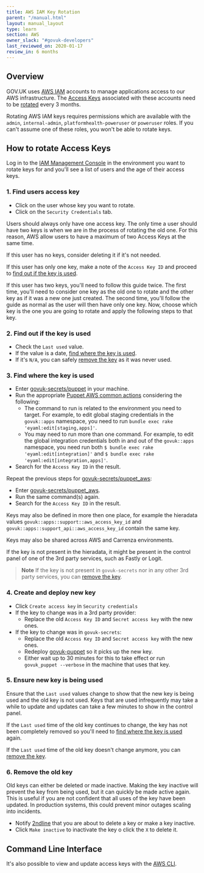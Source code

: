 ```yaml
---
title: AWS IAM Key Rotation
parent: "/manual.html"
layout: manual_layout
type: learn
section: AWS
owner_slack: "#govuk-developers"
last_reviewed_on: 2020-01-17
review_in: 6 months
---
```


## Overview

GOV.UK uses [AWS IAM] accounts to manage applications access to our AWS
infrastructure. The [Access Keys] associated with these accounts need to be
[rotated] every 3 months.

Rotating AWS IAM keys requires permissions which are available with the `admin`,
`internal-admin`, `platformhealth-poweruser` or `poweruser` roles. If you can't
assume one of these roles, you won't be able to rotate keys.

## How to rotate Access Keys

Log in to the [IAM Management Console] in the environment you want to rotate
keys for and you'll see a list of users and the age of their access keys.

### 1. Find users access key

- Click on the user whose key you want to rotate.
- Click on the `Security Credentials` tab.

Users should always only have one access key. The only time a user should have
two keys is when we are in the process of rotating the old one. For this reason,
AWS allow users to have a maximum of two Access Keys at the same time.

If this user has no keys, consider deleting it if it's not needed.

If this user has only one key, make a note of the `Access Key ID` and proceed to
[find out if the key is used].

If this user has two keys, you'll need to follow this guide twice. The first
time, you'll need to consider one key as the old one to rotate and the other key
as if it was a new one just created. The second time, you'll follow the guide as
normal as the user will then have only one key. Now, choose which key is the one
you are going to rotate and apply the following steps to that key.

### 2. Find out if the key is used

- Check the `Last used` value.
- If the value is a date, [find where the key is used].
- If it's `N/A`, you can safely [remove the key] as it was never used.

### 3. Find where the key is used

- Enter [govuk-secrets/puppet] in your machine.
- Run the appropriate [Puppet AWS common actions] considering the following:
  - The command to run is related to the environment you need to target. For
  example, to edit global staging credentials in the `govuk::apps` namespace,
  you need to run `bundle exec rake 'eyaml:edit[staging,apps]'`.
  - You may need to run more than one command. For example, to edit the global
  integration credentials both in and out of the `govuk::apps` namespace, you
  need run both `$ bundle exec rake 'eyaml:edit[integration]'` and
  `$ bundle exec rake 'eyaml:edit[integration,apps]'`.
- Search for the `Access Key ID` in the result.

Repeat the previous steps for [govuk-secrets/puppet_aws]:
- Enter [govuk-secrets/puppet_aws].
- Run the same command(s) again.
- Search for the `Access Key ID` in the result.

Keys may also be defined in more then one place, for example the hieradata
values `govuk::apps::support::aws_access_key_id` and
`govuk::apps::support_api::aws_access_key_id` contain the same key.

Keys may also be shared across AWS and Carrenza environments.

If the key is not present in the hieradata, it might be present in the control
panel of one of the 3rd party services, such as Fastly or Logit.

> **Note**
> If the key is not present in `govuk-secrets` nor in any other 3rd party
> services, you can [remove the key].

### 4. Create and deploy new key

- Click `Create access key` in `Security credentials`
- If the key to change was in a 3rd party provider:
  - Replace the old `Access Key ID` and `Secret access key` with the new ones.
- If the key to change was in `govuk-secrets`:
  - Replace the old `Access Key ID` and `Secret access key` with the new ones.
  - Redeploy [govuk-puppet] so it picks up the new key.
  - Either wait up to 30 minutes for this to take effect or run
  `govuk_puppet --verbose` in the machine that uses that key.

### 5. Ensure new key is being used

Ensure that the `Last used` values change to show that the new key is being
used and the old key is not used. Keys that are used infrequently may take a
while to update and updates can take a few minutes to show in the control panel.

If the `Last used` time of the old key continues to change, the key has not been
completely removed so you'll need to [find where the key is used] again.

If the `Last used` time of the old key doesn't change anymore, you can
[remove the key].

### 6. Remove the old key

Old keys can either be deleted or made inactive. Making the key inactive will
prevent the key from being used, but it can quickly be made active again. This
is useful if you are not confident that all uses of the key have been updated.
In production systems, this could prevent minor outages scaling into incidents.

- Notify [2ndline] that you are about to delete a key or make a key inactive.
- Click `Make inactive` to inactivate the key o click the `X` to delete it.

## Command Line Interface

It's also possible to view and update access keys with the [AWS CLI].


[AWS IAM]: https://docs.aws.amazon.com/en_pv/IAM/latest/UserGuide/id_users.html
[Access Keys]: https://docs.aws.amazon.com/en_pv/IAM/latest/UserGuide/id_credentials_access-keys.html
[rotated]: https://docs.aws.amazon.com/IAM/latest/UserGuide/id_credentials_access-keys.html#Using_RotateAccessKey
[IAM Management Console]: https://console.aws.amazon.com/iam/home?region=eu-west-1#/users
[govuk-secrets/puppet]: https://github.com/alphagov/govuk-secrets/tree/master/puppet
[Puppet AWS common actions]: https://github.com/alphagov/govuk-secrets/tree/master/puppet_aws#common-actions
[govuk-secrets/puppet_aws]: https://github.com/alphagov/govuk-secrets/tree/master/puppet_aws
[govuk-puppet]: https://github.com/alphagov/govuk-puppet
[find out if the key is used]: #2-find-out-if-the-key-is-used
[find where the key is used]: #3-find-where-the-key-is-used
[remove the key]: #6-remove-the-old-key
[2ndline]: /manual/2nd-line.html
[AWS CLI]: https://aws.amazon.com/blogs/security/how-to-rotate-access-keys-for-iam-users/
